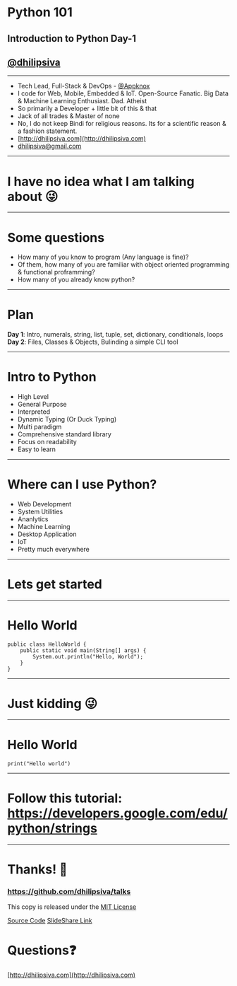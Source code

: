 <!--
$theme: gaia
template: invert
-->

# Python 101

## Introduction to Python Day-1

## [@dhilipsiva](https://github.com/dhilipsiva)

---

- Tech Lead, Full-Stack & DevOps - [@Appknox](https://twitter.com/appknox)
- I code for Web, Mobile, Embedded & IoT. Open-Source Fanatic. Big Data & Machine Learning Enthusiast. Dad. Atheist
- So primarily a Developer + little bit of this & that
- Jack of all trades & Master of none
- No, I do not keep Bindi for religious reasons. Its for a scientific reason & a fashion statement.
- [http://dhilipsiva.com](http://dhilipsiva.com)
- [dhilipsiva@gmail.com](mailto:dhilipsiva@gmail.com)

---

# I have no idea what I am talking about :stuck_out_tongue_winking_eye:

---

# Some questions

- How many of you know to program (Any language is fine)?
- Of them, how many of you are familiar with object oriented programming & functional proframming?
- How many of you already know python?

---

# Plan

**Day 1**: Intro, numerals, string, list, tuple, set, dictionary, conditionals, loops
**Day 2**: Files, Classes & Objects, Bulinding a simple CLI tool

---

# Intro to Python

- High Level
- General Purpose
- Interpreted
- Dynamic Typing (Or Duck Typing)
- Multi paradigm
- Comprehensive standard library
- Focus on readability
- Easy to learn

---

# Where can I use Python?

- Web Development
- System Utilities
- Ananlytics
- Machine Learning
- Desktop Application
- IoT
- Pretty much everywhere

---

# Lets get started

---

# Hello World

```
public class HelloWorld {
    public static void main(String[] args) {
        System.out.println("Hello, World");
    }
}
```
---

# Just kidding :stuck_out_tongue_winking_eye:

---

# Hello World

```
print("Hello world")
```

---


# Follow this tutorial: https://developers.google.com/edu/python/strings

---

# Thanks! :pray:

### https://github.com/dhilipsiva/talks

This copy is released under the [MIT License](https://github.com/dhilipsiva/talks/blob/master/LICENSE)

[Source Code](https://github.com/dhilipsiva/talks/blob/master/Python-101.md)
[SlideShare Link](http://www.slideshare.net/dhilipsiva)

# Questions:question:
[http://dhilipsiva.com](http://dhilipsiva.com)
